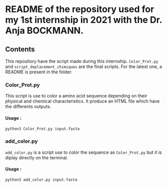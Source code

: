 # README of the repository used for my 1st internship in 2021 with the Dr. Anja BOCKMANN.

## Contents

This repository have the script made during this internship.
`Color_Prot.py` and `script_deplacement_chimiques` are the final scripts. For the latest one, a README is present in the folder.

### Color_Prot.py

This script is use to color a amino acid sequence depending on their physical and chemical characteristics. It produce an HTML file which have the differents outputs.

#### Usage :
`python3 Color_Prot.py input.fasta`

### add_color.py

`add_color.py` is a script use to color the sequence as `Color_Prot.py` but it is diplay directly on the terminal.

#### Usage :
`python3 add_color.py input.fasta`

